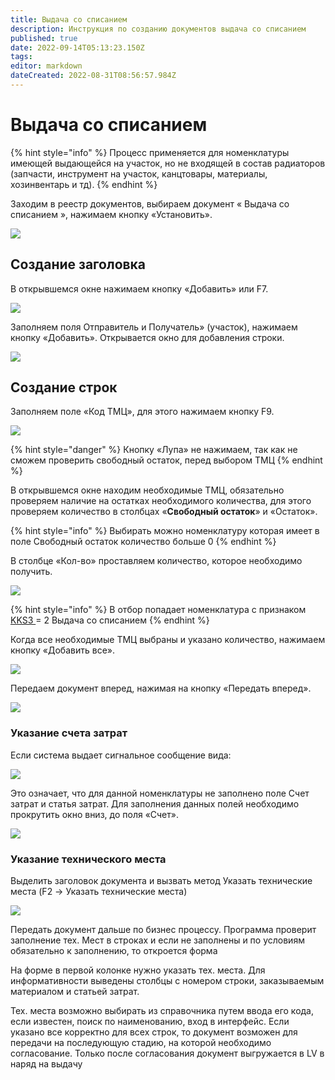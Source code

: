 ```yaml
---
title: Выдача со списанием
description: Инструкция по созданию документов выдача со списанием
published: true
date: 2022-09-14T05:13:23.150Z
tags: 
editor: markdown
dateCreated: 2022-08-31T08:56:57.984Z
---
```


# Выдача со списанием

{% hint style="info" %}
Процесс применяется для номенклатуры имеющей выдающейся на участок, но не входящей в состав радиаторов (запчасти, инструмент на участок, канцтовары, материалы, хозинвентарь и тд).
{% endhint %}

Заходим в реестр документов, выбираем документ « Выдача со списанием », нажимаем кнопку «Установить».

![](<../../../.gitbook/assets/0 (52).png>)

## Создание заголовка

В открывшемся окне нажимаем кнопку «Добавить» или F7.

![](<../../../.gitbook/assets/1 (66).png>)

Заполняем поля Отправитель и Получатель» (участок), нажимаем кнопку «Добавить». Открывается окно для добавления строки.

![](<../../../.gitbook/assets/2 (69).png>)

## Создание строк

Заполняем поле «Код ТМЦ», для этого нажимаем кнопку F9.

![](<../../../.gitbook/assets/3 (54).png>)

{% hint style="danger" %}
Кнопку «Лупа» не нажимаем, так как не сможем проверить свободный остаток, перед выбором ТМЦ&#x20;
{% endhint %}

В открывшемся окне находим необходимые ТМЦ, обязательно проверяем наличие на остатках необходимого количества, для этого проверяем количество в столбцах «**Свободный остаток**» и «Остаток».

{% hint style="info" %}
Выбирать можно номенклатуру которая имеет в поле Свободный остаток количество больше 0
{% endhint %}

В столбце «Кол-во» проставляем количество, которое необходимо получить.

![](<../../../.gitbook/assets/5 (28).png>)

{% hint style="info" %}
В отбор попадает номенклатура с признаком [KKS3 ](../../../upravlenie-mdm/prostye-spravochniki/ks3.md)= 2 Выдача со списанием
{% endhint %}

Когда все необходимые ТМЦ выбраны и указано количество, нажимаем кнопку «Добавить все».

![](<../../../.gitbook/assets/6 (11).png>)

Передаем документ вперед, нажимая на кнопку «Передать вперед».

![](<../../../.gitbook/assets/7 (27).png>)

### Указание счета затрат

Если система выдает сигнальное сообщение вида:

![](<../../../.gitbook/assets/8 (43).png>)

Это означает, что для данной номенклатуры не заполнено поле Счет затрат и статья затрат. Для заполнения данных полей необходимо прокрутить окно вниз, до поля «Счет».

![](<../../../.gitbook/assets/9 (37).png>)

### Указание технического места

Выделить заголовок документа и вызвать метод Указать технические места (F2 -> Указать технические места)

![](<../../../.gitbook/assets/image (81).png>)

Передать документ дальше по бизнес процессу. Программа проверит заполнение тех. Мест в строках и если не заполнены и по условиям обязательно к заполнению, то откроется форма

На форме в первой колонке нужно указать тех. места. Для информативности выведены столбцы с номером строки, заказываемым материалом и статьей затрат.

Тех. места возможно выбирать из справочника путем ввода его кода, если известен, поиск по наименованию, вход в интерфейс. Если указано все корректно для всех строк, то документ возможен для передачи на последующую стадию, на которой необходимо согласование. Только после согласования документ выгружается в LV в наряд на выдачу
